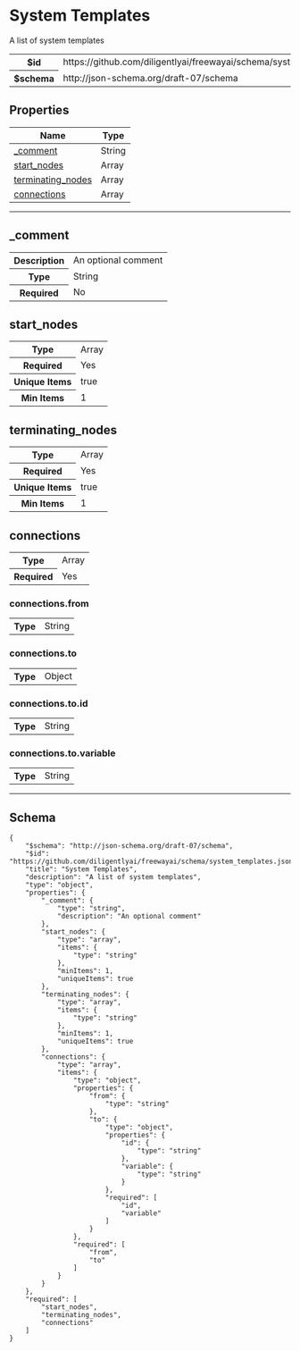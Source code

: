 

# System Templates

<p>A list of system templates</p>

<table>
<tbody>
<tr><th>$id</th><td>https://github.com/diligentlyai/freewayai/schema/system_templates.json</td></tr>
<tr><th>$schema</th><td>http://json-schema.org/draft-07/schema</td></tr>
</tbody>
</table>

## Properties

<table class="jssd-properties-table"><thead><tr><th colspan="2">Name</th><th>Type</th></tr></thead><tbody><tr><td colspan="2"><a href="#_comment">_comment</a></td><td>String</td></tr><tr><td colspan="2"><a href="#start_nodes">start_nodes</a></td><td>Array</td></tr><tr><td colspan="2"><a href="#terminating_nodes">terminating_nodes</a></td><td>Array</td></tr><tr><td colspan="2"><a href="#connections">connections</a></td><td>Array</td></tr></tbody></table>



<hr />


## _comment


<table class="jssd-property-table">
  <tbody>
    <tr>
      <th>Description</th>
      <td colspan="2">An optional comment</td>
    </tr>
    <tr><th>Type</th><td colspan="2">String</td></tr>
    <tr>
      <th>Required</th>
      <td colspan="2">No</td>
    </tr>
    
  </tbody>
</table>




## start_nodes


<table class="jssd-property-table">
  <tbody>
    <tr><th>Type</th><td colspan="2">Array</td></tr>
    <tr>
      <th>Required</th>
      <td colspan="2">Yes</td>
    </tr>
    <tr>
      <th>Unique Items</th>
      <td colspan="2">true</td>
    </tr><tr>
      <th>Min Items</th>
      <td colspan="2">1</td>
    </tr>
  </tbody>
</table>




## terminating_nodes


<table class="jssd-property-table">
  <tbody>
    <tr><th>Type</th><td colspan="2">Array</td></tr>
    <tr>
      <th>Required</th>
      <td colspan="2">Yes</td>
    </tr>
    <tr>
      <th>Unique Items</th>
      <td colspan="2">true</td>
    </tr><tr>
      <th>Min Items</th>
      <td colspan="2">1</td>
    </tr>
  </tbody>
</table>




## connections


<table class="jssd-property-table">
  <tbody>
    <tr><th>Type</th><td colspan="2">Array</td></tr>
    <tr>
      <th>Required</th>
      <td colspan="2">Yes</td>
    </tr>
    
  </tbody>
</table>



### connections.from


<table class="jssd-property-table">
  <tbody>
    <tr><th>Type</th><td colspan="2">String</td></tr>
    
  </tbody>
</table>




### connections.to


<table class="jssd-property-table">
  <tbody>
    <tr><th>Type</th><td colspan="2">Object</td></tr>
    
  </tbody>
</table>



### connections.to.id


<table class="jssd-property-table">
  <tbody>
    <tr><th>Type</th><td colspan="2">String</td></tr>
    
  </tbody>
</table>




### connections.to.variable


<table class="jssd-property-table">
  <tbody>
    <tr><th>Type</th><td colspan="2">String</td></tr>
    
  </tbody>
</table>











<hr />

## Schema
```
{
    "$schema": "http://json-schema.org/draft-07/schema",
    "$id": "https://github.com/diligentlyai/freewayai/schema/system_templates.json",
    "title": "System Templates",
    "description": "A list of system templates",
    "type": "object",
    "properties": {
        "_comment": {
            "type": "string",
            "description": "An optional comment"
        },
        "start_nodes": {
            "type": "array",
            "items": {
                "type": "string"
            },
            "minItems": 1,
            "uniqueItems": true
        },
        "terminating_nodes": {
            "type": "array",
            "items": {
                "type": "string"
            },
            "minItems": 1,
            "uniqueItems": true
        },
        "connections": {
            "type": "array",
            "items": {
                "type": "object",
                "properties": {
                    "from": {
                        "type": "string"
                    },
                    "to": {
                        "type": "object",
                        "properties": {
                            "id": {
                                "type": "string"
                            },
                            "variable": {
                                "type": "string"
                            }
                        },
                        "required": [
                            "id",
                            "variable"
                        ]
                    }
                },
                "required": [
                    "from",
                    "to"
                ]
            }
        }
    },
    "required": [
        "start_nodes",
        "terminating_nodes",
        "connections"
    ]
}
```


